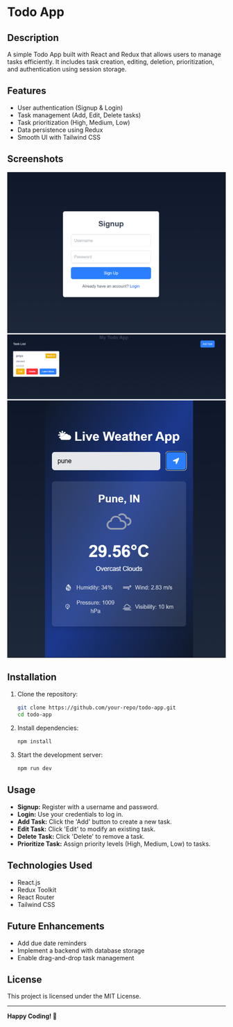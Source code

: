 # Todo App

## Description
A simple Todo App built with React and Redux that allows users to manage tasks efficiently. It includes task creation, editing, deletion, prioritization, and authentication using session storage.

## Features
- User authentication (Signup & Login)
- Task management (Add, Edit, Delete tasks)
- Task prioritization (High, Medium, Low)
- Data persistence using Redux
- Smooth UI with Tailwind CSS

## Screenshots

![App Screenshot](https://github.com/priyadwivedi76/to-do/blob/b52c27325417d4a2d17be80e0a561d2b745becc3/Screenshot%202025-04-02%20003828.png)
![App Screenshot](https://github.com/priyadwivedi76/to-do/blob/c71ec389ed0634b564b13222a7aa803f0941f2a5/Screenshot%202025-04-02%20004103.png)
![App Screenshot](https://github.com/priyadwivedi76/to-do/blob/c71ec389ed0634b564b13222a7aa803f0941f2a5/Screenshot%202025-04-02%20004215.png)
## Installation

1. Clone the repository:
   ```sh
   git clone https://github.com/your-repo/todo-app.git
   cd todo-app
   ```
2. Install dependencies:
   ```sh
   npm install
   ```
3. Start the development server:
   ```sh
   npm run dev
   ```

## Usage
- **Signup:** Register with a username and password.
- **Login:** Use your credentials to log in.
- **Add Task:** Click the 'Add' button to create a new task.
- **Edit Task:** Click 'Edit' to modify an existing task.
- **Delete Task:** Click 'Delete' to remove a task.
- **Prioritize Task:** Assign priority levels (High, Medium, Low) to tasks.

## Technologies Used
- React.js
- Redux Toolkit
- React Router
- Tailwind CSS

## Future Enhancements
- Add due date reminders
- Implement a backend with database storage
- Enable drag-and-drop task management

## License
This project is licensed under the MIT License.

---
**Happy Coding! 🚀**
